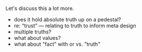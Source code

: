 Let's discuss this a lot more.

- does it hold absolute truth up on a pedestal?
- re: “trust” — relating to truth to inform meta design
- multiple truths?
- what about values?
- what about "fact" with or vs. "truth"